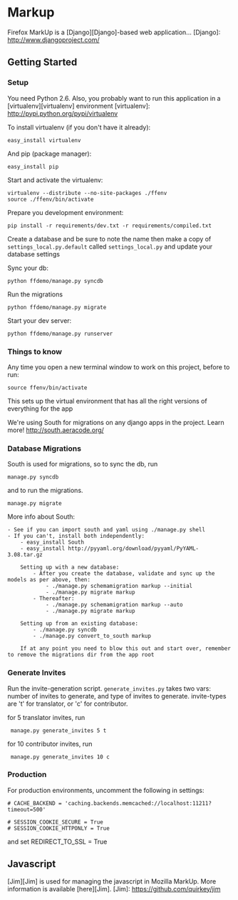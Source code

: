 Markup
===

Firefox MarkUp is a [Django][Django]-based web application...
[Django]: http://www.djangoproject.com/

Getting Started
---

### Setup

You need Python 2.6. Also, you probably want to run this application in a
[virtualenv][virtualenv] environment
[virtualenv]: http://pypi.python.org/pypi/virtualenv

To install virtualenv (if you don't have it already):

    easy_install virtualenv

And pip (package manager):

    easy_install pip

Start and activate the virtualenv:

    virtualenv --distribute --no-site-packages ./ffenv
    source ./ffenv/bin/activate

Prepare you development environment:

    pip install -r requirements/dev.txt -r requirements/compiled.txt

Create a database and be sure to note the name then make a copy of ``settings_local.py.default`` called ``settings_local.py`` and update your database settings

Sync your db:

    python ffdemo/manage.py syncdb

Run the migrations

    python ffdemo/manage.py migrate

Start your dev server:

    python ffdemo/manage.py runserver


### Things to know

Any time you open a new terminal window to work on this project, before to run:

    source ffenv/bin/activate

This sets up the virtual environment that has all the right versions of everything for the app

We're using South for migrations on any django apps in the project. Learn more! http://south.aeracode.org/


### Database Migrations

South is used for migrations, so to sync the db, run

    manage.py syncdb

and to run the migrations.

    manage.py migrate

More info about South:

	- See if you can import south and yaml using ./manage.py shell
	- If you can't, install both independently:
		- easy_install South
		- easy_install http://pyyaml.org/download/pyyaml/PyYAML-3.08.tar.gz

		Setting up with a new database:
			- After you create the database, validate and sync up the models as per above, then:
				- ./manage.py schemamigration markup --initial
				- ./manage.py migrate markup
			- Thereafter:
				- ./manage.py schemamigration markup --auto
				- ./manage.py migrate markup

		Setting up from an existing database:
			- ./manage.py syncdb
			- ./manage.py convert_to_south markup

		If at any point you need to blow this out and start over, remember to remove the migrations dir from the app root


### Generate Invites

Run the invite-generation script. ``generate_invites.py`` takes two vars: number of invites to generate, and type of invites to generate. invite-types are 't' for translator, or 'c' for contributor.

for 5 translator invites, run

     manage.py generate_invites 5 t

for 10 contributor invites, run

     manage.py generate_invites 10 c


### Production

For production environments, uncomment the following in settings:

    # CACHE_BACKEND = 'caching.backends.memcached://localhost:11211?timeout=500'

    # SESSION_COOKIE_SECURE = True
    # SESSION_COOKIE_HTTPONLY = True

and set
    REDIRECT_TO_SSL = True


## Javascript

[Jim][Jim] is used for managing the javascript in Mozilla MarkUp. More information is available [here][Jim].
[Jim]: https://github.com/quirkey/jim
